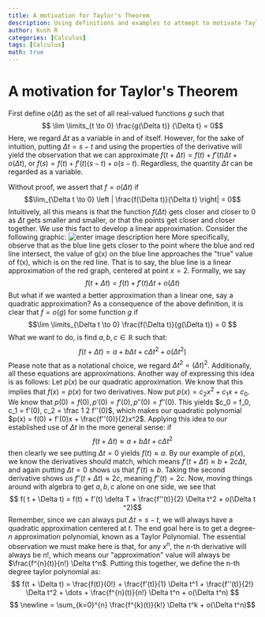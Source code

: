```yaml
---
title: A motivation for Taylor's Theorem
description: Using definitions and examples to attmept to motivate Taylor's Theorem
author: Kush R
categories: [Calculus]
tags: [Calculus]
math: true
---
```



# A motivation for Taylor's Theorem
First define $o(\Delta t)$ as the set of all real-valued functions $g$ such that 
$$ \lim \limits_{t \to 0} \frac{g(\Delta t)} {\Delta t} = 0$$
Here, we regard $\Delta t$ as a variable in and of itself. However, for the sake of intuition, putting $\Delta t = s-t$ and using the properties of the derivative will yield the observation that we can approximate $f(t + \Delta t) = f(t) + f'(t) \Delta t + o(\Delta t)$, or $f(s) = f(t) + f'(t)(s-t) + o(s-t)$. Regardless, the quantity $\Delta t$ can be regarded as a variable. 

Without proof, we assert that $f = o(\Delta t)$ if $$\lim_{\Delta t \to 0} \left | \frac{f(\Delta t)}{\Delta t} \right| = 0$$
Intuitively, all this means is that the function $f(\Delta t)$ gets closer and closer to $0$ as $\Delta t$ gets smaller and smaller, or that the points get closer and closer together. We use this fact to develop a linear approximation. Consider the following graphic: 
![enter image description here](https://i.ibb.co/2nYVtvF/image.png)
More  specifically, observe that as the blue line gets closer to the point where the blue and red line intersect, the value of g(x) on the blue line approaches the "true" value of f(x), which is on the red line. That is to say, the blue line is a linear approximation of the red graph, centered at point $x=2$. Formally, we say $$f(t + \Delta t) = f(t) + f'(t) \Delta t + o(\Delta t)$$
But what if we wanted a better approximation than a linear one, say a quadratic approximation? As a consequence of the above definition, it is clear that $f = o(g)$ for some function $g$ if $$\lim \limits_{\Delta t \to 0} \frac{f(\Delta t)}{g(\Delta t)} = 0 $$
What we want to do, is find $a,b,c \in \mathbb R$ such that: $$f(t + \Delta t) = a + b \Delta t + c \Delta t^2 + o(\Delta t^2)$$ Please note that as a notational choice, we regard $\Delta t^2 = (\Delta t)^2$. Additionally, all these equations are approximations. Another way of expressing this idea is as follows:
Let $p(x)$ be our quadratic approximation. We know that this implies that $f(x) = p(x)$ for two derivatives. Now put $p(x) = c_2 x^2 + c_1 x + c_0$. We know that $p(0) = f(0), p'(0) = f'(0), p''(0) = f''(0)$. This yields $c_0 = f_0, c_1 = f'(0), c_2 = \frac 1 2 f''(0)$, which makes our quadratic polynomial $p(x) = f(0) + f'(0)x + \frac{f''(0)}{2}x^2$. Applying this idea to our established use of $\Delta t$ in the more general sense:
if $$f(t + \Delta t) \approx a + b \Delta t + c \Delta t^2$$ then clearly we see putting $\Delta t = 0$ yields $f(t) \approx a$. By our example of $p(x)$, we know the derivatives should match, which means $f'(t + \Delta t) \approx b + 2c \Delta t$, and again putting $\Delta t = 0$ shows us that $f'(t) \approx b$. Taking the second derivative shows us $f''(t + \Delta t) \approx 2c$, meaning $f''(t) = 2c$. Now, moving things around with algebra to get $a,b,c$ alone on one side, we see that $$ f( t + \Delta t) = f(t) + f'(t) \delta T + \frac{f''(t)}{2} \Delta t^2 + o(\Delta t ^2)$$
Remember, since we can always put $\Delta t = s - t$, we will always have a quadratic approximation centered at  $t$. The end goal here is to get a degree-$n$ approximation polynomial, known as a Taylor Polynomial. The essential observation we must make here is that, for any $x^n$, the $n$-th derivative will always be $n!$, which means our "approximation" value will always be $\frac{f^{n}(t)}{n!} \Delta t^n$. Putting this together, we define the n-th degree taylor polynomial as:
$$ f(t + \Delta t) = \frac{f(t)}{0!} + \frac{f'(t)}{1} \Delta t^1 + \frac{f''(t)}{2!} \Delta t^2 + \dots + \frac{f^{n}(t)}{n!} \Delta t^n + o(\Delta t^n)  $$ $$ \newline = \sum_{k=0}^{n} \frac{f^{k}(t)}{k!} \Delta t^k + o(\Delta t^n)$$
